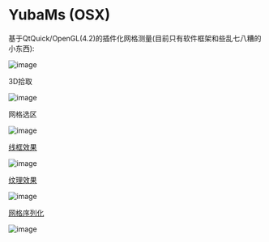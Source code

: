 # YubaMs (OSX)

基于QtQuick/OpenGL(4.2)的插件化网格测量(目前只有软件框架和些乱七八糟的小东西):

![image](https://github.com/xiconxi/YubaMs/raw/master/screenshots/pick_select.gif)

3D拾取

![image](https://github.com/xiconxi/YubaMs/raw/master/screenshots/face_pick.png)

网格选区

![image](https://github.com/xiconxi/YubaMs/raw/master/screenshots/face_select.gif)

[线框效果](https://github.com/xiconxi/YubaMesh/blob/master/wireframe.md)

![image](https://github.com/xiconxi/YubaMs/raw/master/screenshots/20180603-223426.png)

[纹理效果](https://github.com/xiconxi/YubaMesh/blob/master/texture.md)

![image](https://github.com/xiconxi/YubaMs/raw/master/screenshots/20180603-154820.png)

[网格序列化](https://github.com/xiconxi/YubaMesh/blob/master/mesh_serialization.md)

![image](https://github.com/xiconxi/YubaMs/raw/master/screenshots/20180603-154820.png)





